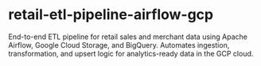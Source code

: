# retail-etl-pipeline-airflow-gcp
End-to-end ETL pipeline for retail sales and merchant data using Apache Airflow, Google Cloud Storage, and BigQuery. Automates ingestion, transformation, and upsert logic for analytics-ready data in the GCP cloud.

